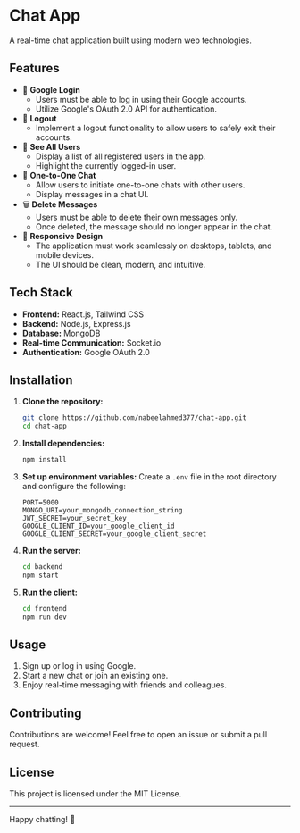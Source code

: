 # Chat App

A real-time chat application built using modern web technologies.

## Features

- 🚀 **Google Login**
  - Users must be able to log in using their Google accounts.
  - Utilize Google's OAuth 2.0 API for authentication.
- 🔐 **Logout**
  - Implement a logout functionality to allow users to safely exit their accounts.
- 👥 **See All Users**
  - Display a list of all registered users in the app.
  - Highlight the currently logged-in user.
- 💬 **One-to-One Chat**
  - Allow users to initiate one-to-one chats with other users.
  - Display messages in a chat UI.
- 🗑️ **Delete Messages**
  - Users must be able to delete their own messages only.
  - Once deleted, the message should no longer appear in the chat.
- 📱 **Responsive Design**
  - The application must work seamlessly on desktops, tablets, and mobile devices.
  - The UI should be clean, modern, and intuitive.

## Tech Stack

- **Frontend:** React.js, Tailwind CSS
- **Backend:** Node.js, Express.js
- **Database:** MongoDB
- **Real-time Communication:** Socket.io
- **Authentication:** Google OAuth 2.0

## Installation

1. **Clone the repository:**
   ```bash
   git clone https://github.com/nabeelahmed377/chat-app.git
   cd chat-app
   ```
2. **Install dependencies:**
   ```bash
   npm install
   ```
3. **Set up environment variables:**
   Create a `.env` file in the root directory and configure the following:
   ```env
   PORT=5000
   MONGO_URI=your_mongodb_connection_string
   JWT_SECRET=your_secret_key
   GOOGLE_CLIENT_ID=your_google_client_id
   GOOGLE_CLIENT_SECRET=your_google_client_secret
   ```
4. **Run the server:**
   ```bash
   cd backend
   npm start
   ```
5. **Run the client:**
   ```bash
   cd frontend
   npm run dev
   ```

## Usage

1. Sign up or log in using Google.
2. Start a new chat or join an existing one.
3. Enjoy real-time messaging with friends and colleagues.

## Contributing

Contributions are welcome! Feel free to open an issue or submit a pull request.

## License

This project is licensed under the MIT License.

---

Happy chatting! 🚀
